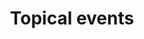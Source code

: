 ---
layout: frontend-template-documentation
sectionKey: Frontend templates
eleventyNavigation:
  parent: Frontend templates
title: Topical events
description: Topical event are used to communicate government activity about high-profile events or in response to a major crisis.
howItWorks:
 "Topical events pages used to communicate government activity about high-profile events or in response to a major crisis. Can be used for an event or crisis that is:

- of high profile

- that is current or relevant only for a short time (for example Ebola virus: UK government response)

- of significance to the majority of GOV.UK’s users (ie the event is receiving extensive coverage by major news media such as the Today programme)

- the responsibility of central government

- linked to more than one government department or agency

- likely to generate a high volume of content (not just one or two news stories)"
examples:
  0:
    title: D-Day 80
    link: https://www.gov.uk/government/topical-events/d-day-80
  1:
    title: Election 2024
    link: https://www.gov.uk/government/topical-events/election-2024
  2:
    title: "Russian invasion of Ukraine: UK government response"
    link: https://www.gov.uk/government/topical-events/russian-invasion-of-ukraine-uk-government-response
contentDataLink: https://content-data.publishing.service.gov.uk/content?submitted=true&date_range=past-30-days&search_term=&document_type=topical_event&organisation_id=all
contentSchema:
  title: topical_event
  link: https://docs.publishing.service.gov.uk/content-schemas/topical_event.html
contentType:
  title: topical_event
  link: https://docs.publishing.service.gov.uk/document-types/topical_event.html
publishingApp: whitehall
components:
  0:
    componentName: Layout super navigation header
    componentURL: https://components.publishing.service.gov.uk/component-guide/layout_super_navigation_header
    generated: auto
    input:
  1:
    componentName: Breadcrumbs
    componentURL: ../../../components/breadcrumbs
    generated: auto
    input:
  2:
    componentName: Section break
    componentURL: https://design-system.service.gov.uk/styles/section-break/
    generated: auto
    input:
  3:
    componentName: Heading
    componentURL: https://components.publishing.service.gov.uk/component-guide/heading
    generated: auto
    input:
  4:
    componentName: Subscription links
    componentURL: https://components.publishing.service.gov.uk/component-guide/subscription_links
    generated: auto
    input:
  5:
    componentName: Feedback
    componentURL: https://components.publishing.service.gov.uk/component-guide/feedback
    generated: auto
    input:
  6:
    componentName: Layout footer
    componentURL: https://components.publishing.service.gov.uk/component-guide/layout_footer
    generated: auto
    input:
  7:
    componentName: Page title
    componentURL: https://components.publishing.service.gov.uk/component-guide/title
    generated: publisher
    input: Name (required)
  8:
    componentName: Lead paragraph
    componentURL: https://components.publishing.service.gov.uk/component-guide/lead_paragraph
    generated: publisher
    input: Summary (required)
  9:
    componentName: Govspeak content
    componentURL: https://components.publishing.service.gov.uk/component-guide/govspeak
    generated: publisher
    input: Description (required)
  10:
    componentName: Metadata block
    componentURL: https://components.publishing.service.gov.uk/component-guide/metadata
    generated: publisher
    input: Organisation
  11:
    componentName: Share links
    componentURL: https://components.publishing.service.gov.uk/component-guide/share_links
    generated: publisher
    input: Social media accounts
  12:
    componentName: Image card
    componentURL: https://components.publishing.service.gov.uk/component-guide/image_card
    generated: publisher
    input: Currently featured
  13:
    componentName: Document list
    componentURL: https://components.publishing.service.gov.uk/component-guide/document_list
    generated: publisher
    input: Documents
  14:
    componentName: Organisation logo (only appears if lead organisation)
    componentURL: https://components.publishing.service.gov.uk/component-guide/organisation_logo
    generated: publisher
    input: Organisation
insights:
  0:
    title: Research interview about Topical Events & Campaign sites 
    link: https://app.mural.co/t/govukdelivery7534/m/govukdelivery7534/1674139116917/714724969d90020cd15e1ce41153c4c43fca5101?sender=u5494c2264a5f0c5c71eb1671
    description: Mural board with a collection of findings regarding Topical Events and Campaign sites
    date: January 2023
---